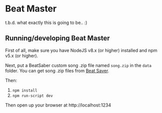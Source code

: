 # Beat Master

t.b.d. what exactly this is going to be.. :)

## Running/developing Beat Master

First of all, make sure you have NodeJS v8.x (or higher) installed and npm v5.x (or higher).

Next, put a BeatSaber custom song .zip file named `song.zip` in the `data` folder. You can get song .zip files from [Beat Saver](https://beatsaver.com/).

Then:

1. `npm install`
2. `npm run-script dev`

Then open up your browser at http://localhost:1234
